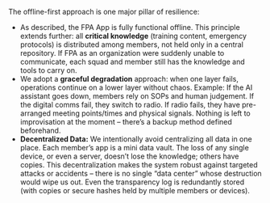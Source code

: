 The offline-first approach is one major pillar of resilience:  
- As described, the FPA App is fully functional offline. This principle extends further: all **critical knowledge** (training content, emergency protocols) is distributed among members, not held only in a central repository. If FPA as an organization were suddenly unable to communicate, each squad and member still has the knowledge and tools to carry on.  
- We adopt a **graceful degradation** approach: when one layer fails, operations continue on a lower layer without chaos. Example: If the AI assistant goes down, members rely on SOPs and human judgement. If the digital comms fail, they switch to radio. If radio fails, they have pre-arranged meeting points/times and physical signals. Nothing is left to improvisation at the moment – there’s a backup method defined beforehand.  
- **Decentralized Data:** We intentionally avoid centralizing all data in one place. Each member’s app is a mini data vault. The loss of any single device, or even a server, doesn’t lose the knowledge; others have copies. This decentralization makes the system robust against targeted attacks or accidents – there is no single “data center” whose destruction would wipe us out. Even the transparency log is redundantly stored (with copies or secure hashes held by multiple members or devices).